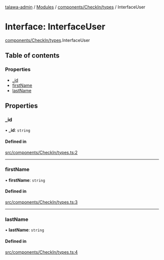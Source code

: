 [talawa-admin](../README.md) / [Modules](../modules.md) / [components/CheckIn/types](../modules/components_CheckIn_types.md) / InterfaceUser

# Interface: InterfaceUser

[components/CheckIn/types](../modules/components_CheckIn_types.md).InterfaceUser

## Table of contents

### Properties

- [\_id](components_CheckIn_types.InterfaceUser.md#_id)
- [firstName](components_CheckIn_types.InterfaceUser.md#firstname)
- [lastName](components_CheckIn_types.InterfaceUser.md#lastname)

## Properties

### \_id

• **\_id**: `string`

#### Defined in

[src/components/CheckIn/types.ts:2](https://github.com/disha1202/talawa-admin/blob/eed3bdc/src/components/CheckIn/types.ts#L2)

___

### firstName

• **firstName**: `string`

#### Defined in

[src/components/CheckIn/types.ts:3](https://github.com/disha1202/talawa-admin/blob/eed3bdc/src/components/CheckIn/types.ts#L3)

___

### lastName

• **lastName**: `string`

#### Defined in

[src/components/CheckIn/types.ts:4](https://github.com/disha1202/talawa-admin/blob/eed3bdc/src/components/CheckIn/types.ts#L4)
